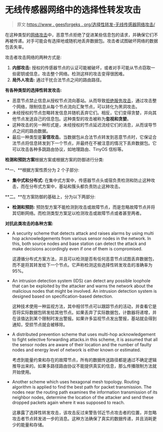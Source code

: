 # 无线传感器网络中的选择性转发攻击

> 原文:[https://www . geesforgeks . org/选择性转发-无线传感器网络攻击/](https://www.geeksforgeeks.org/selective-forwarding-attack-in-wireless-sensor-network/)

在这种类型的[网络攻击](https://www.geeksforgeeks.org/basic-network-attacks-in-computer-network/)中，恶意节点拒绝了促进某些信息包的请求，并确保它们不再被传递。对手可能会有选择地或随机地丢弃数据包。攻击者试图破坏网络的数据包丢失率。

攻击者攻击网络的两种方式是:

1.  **内部攻击:**
    授权的传感器节点的认证可能被破坏，或者对手可能从节点窃取一些密钥或信息，攻击整个网络。检测这样的攻击变得很困难。
2.  **局外人攻击:**
    通过干扰合法节点之间的路由路径。

**有各种类型的选择性转发攻击:**

*   恶意节点禁止信息从授权节点流向基站。从而导致[拒绝服务攻击](https://www.geeksforgeeks.org/denial-of-service-ddos-attack/)，通过攻击整个网络，限制信息从每个节点流向汇聚节点，可以转化为黑洞攻击。
*   未经授权的节点忽略转发信息并随机丢弃它们。相反，它们变得贪婪，并向其他节点发送自己的信息包。这种类型的攻击被称为**忽视和贪婪**。
*   这种攻击的另一种形式是，未经授权的节点延迟流经它们的消息，从而误导节点之间的路由数据。
*   最后一种类型是**盲信攻击**。当数据包从合法节点转发到恶意节点时，它保证合法节点将信息转发到下一个节点，并最终在不被注意的情况下丢弃数据包。它可以攻击各种多跳路由协议，如地理路由、TinyOS 信标等。

**检测和预防方案**根据方案或根据方案的防御进行分类:

**一、**根据方案性质分为 2 个子部分:

*   **集中式和分布式:**
    在集中式方案中，传感器节点头或宿负责检测和防止这种攻击，而在分布式方案中，基站和簇头都负责防止这种攻击。

**二。**在方案防御的基础上，分为以下两部分:

*   **检测和预防:**
    预防型方案不能检测到攻击或故障节点，而是忽略故障节点并将其切断网络。而检测类型方案足以检测攻击或故障节点或者甚至两者。

**对抗此类攻击的各种方案:**

*   A security scheme that detects attack and raises alarms by using multi hop acknowledgements from various sensor nodes in the network. In this, both source nodes and base station can detect the attack and make decisions accordingly even if one of them is compromised.

    这遵循分布式方案方法，并且可以检测是否有任何恶意节点试图丢弃数据包，而不是将其转发给下一个节点。它声称检测这些选择性转发攻击的准确率为 95%。

*   An intrusion detection system (IDS) can detect any possible loophole that can be exploited by the attacker and warns the network about the malicious nodes that might be involved. An intrusion detection system is designed based on specification-based detection.

    这种技术使用一种监视方法，其中相邻节点可以跟踪节点的活动，并查看它是否将实际数据包转发给其他节点。如果丢弃了实际数据包，计数器将递增，并在该值达到某个限制时发出警报。如果许多监视节点发出警报，基站就会得到通知，受损节点就会被移除。

*   A distributed prevention scheme that uses multi-hop acknowledgement to fight selective forwarding attacks.in this scheme, it is assumed that all the sensor nodes are aware of their location and the number of faulty nodes and energy level of network is either known or estimated.

    考虑到能量约束和存在的故障节点，所有的数据传送路径都是通过不确定逻辑推导出来的。如果多路径路由协议不能提供真实的信息，那么传播限制方法就开始使用。

*   Another scheme which uses hexagonal mesh topology. Routing algorithm is applied to find the best path for packet transmission. The nodes near the routing path examines the information transmission of its neighbor nodes, determine the location of the attacker and send these dropped packets again where it was supposed to reach.

    这暴露了选择性转发攻击，该攻击反过来警告邻近节点攻击者的位置，并忽略攻击者节点转发进一步的消息。这种方法确保了真实的数据传递，并且消耗更少的能量和存储。